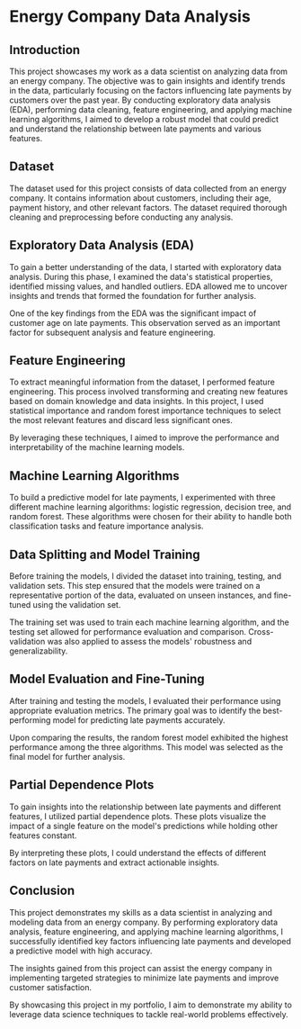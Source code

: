 #  Energy Company Data Analysis

## Introduction

This project showcases my work as a data scientist on analyzing data from an energy company. The objective was to gain insights and identify trends in the data, particularly focusing on the factors influencing late payments by customers over the past year. By conducting exploratory data analysis (EDA), performing data cleaning, feature engineering, and applying machine learning algorithms, I aimed to develop a robust model that could predict and understand the relationship between late payments and various features.

## Dataset

The dataset used for this project consists of data collected from an energy company. It contains information about customers, including their age, payment history, and other relevant factors. The dataset required thorough cleaning and preprocessing before conducting any analysis.

## Exploratory Data Analysis (EDA)

To gain a better understanding of the data, I started with exploratory data analysis. During this phase, I examined the data's statistical properties, identified missing values, and handled outliers. EDA allowed me to uncover insights and trends that formed the foundation for further analysis.

One of the key findings from the EDA was the significant impact of customer age on late payments. This observation served as an important factor for subsequent analysis and feature engineering.

## Feature Engineering

To extract meaningful information from the dataset, I performed feature engineering. This process involved transforming and creating new features based on domain knowledge and data insights. In this project, I used statistical importance and random forest importance techniques to select the most relevant features and discard less significant ones.

By leveraging these techniques, I aimed to improve the performance and interpretability of the machine learning models.

## Machine Learning Algorithms

To build a predictive model for late payments, I experimented with three different machine learning algorithms: logistic regression, decision tree, and random forest. These algorithms were chosen for their ability to handle both classification tasks and feature importance analysis.

## Data Splitting and Model Training

Before training the models, I divided the dataset into training, testing, and validation sets. This step ensured that the models were trained on a representative portion of the data, evaluated on unseen instances, and fine-tuned using the validation set.

The training set was used to train each machine learning algorithm, and the testing set allowed for performance evaluation and comparison. Cross-validation was also applied to assess the models' robustness and generalizability.

## Model Evaluation and Fine-Tuning

After training and testing the models, I evaluated their performance using appropriate evaluation metrics. The primary goal was to identify the best-performing model for predicting late payments accurately.

Upon comparing the results, the random forest model exhibited the highest performance among the three algorithms. This model was selected as the final model for further analysis.

## Partial Dependence Plots

To gain insights into the relationship between late payments and different features, I utilized partial dependence plots. These plots visualize the impact of a single feature on the model's predictions while holding other features constant.

By interpreting these plots, I could understand the effects of different factors on late payments and extract actionable insights.

## Conclusion

This project demonstrates my skills as a data scientist in analyzing and modeling data from an energy company. By performing exploratory data analysis, feature engineering, and applying machine learning algorithms, I successfully identified key factors influencing late payments and developed a predictive model with high accuracy.

The insights gained from this project can assist the energy company in implementing targeted strategies to minimize late payments and improve customer satisfaction.

By showcasing this project in my portfolio, I aim to demonstrate my ability to leverage data science techniques to tackle real-world problems effectively.
